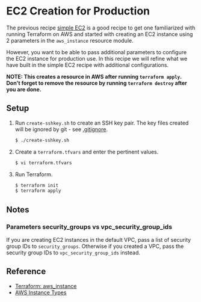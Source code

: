 # EC2 Creation for Production

The previous recipe [simple EC2](../simple) is a good recipe to get one familiarized with running Terraform on AWS and started with creating an EC2 instance using 2 parameters in the `aws_instance` resource module.

However, you want to be able to pass additional parameters to configure the EC2 instance for production use. In this recipe we will refine what we have built in the simple EC2 recipe with additional configurations.

**NOTE: This creates a resource in AWS after running `terraform apply`. Don't forget to remove the resource by running `terraform destroy` after you are done.**

## Setup

1. Run `create-sshkey.sh` to create an SSH key pair. The key files created will be ignored by git - see [.gitignore](.gitignore). 

   ```bash
   $ ./create-sshkey.sh
   ```
   
1. Create a `terraform.tfvars` and enter the pertinent values.

   ```bash
   $ vi terraform.tfvars
   ```   
   
1. Run Terraform.

   ```bash
   $ terraform init
   $ terraform apply
   ```

## Notes

### Parameters security_groups vs vpc_security_group_ids

If you are creating EC2 instances in the default VPC, pass a list of security group IDs to `security_groups`. Otherwise if you created a VPC, pass the security group IDs to `vpc_security_group_ids` instead.

## Reference

* [Terraform: aws_instance](https://registry.terraform.io/providers/hashicorp/aws/latest/docs/resources/instance)
* [AWS Instance Types](https://aws.amazon.com/ec2/instance-types)
